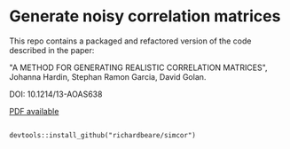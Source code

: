 # Generate noisy correlation matrices

This repo contains a packaged and refactored version of the code described in the paper:

"A METHOD FOR GENERATING REALISTIC CORRELATION
MATRICES", Johanna Hardin, Stephan Ramon Garcia, David Golan.

DOI: 10.1214/13-AOAS638

[PDF available](https://arxiv.org/abs/1106.5834)

```{r}

devtools::install_github("richardbeare/simcor")

```
